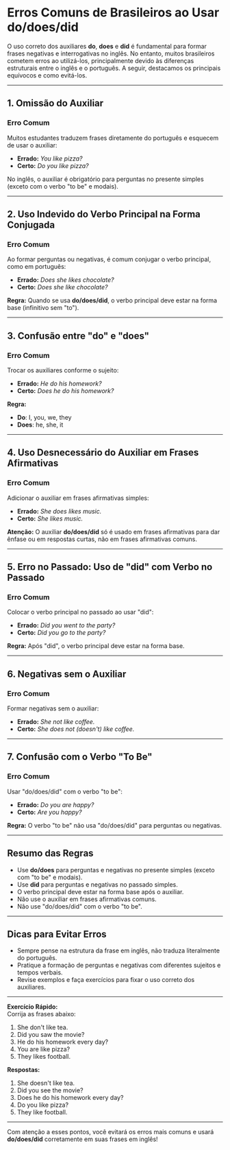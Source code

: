 
# Erros Comuns de Brasileiros ao Usar **do/does/did**

O uso correto dos auxiliares **do**, **does** e **did** é fundamental para formar frases negativas e interrogativas no inglês. No entanto, muitos brasileiros cometem erros ao utilizá-los, principalmente devido às diferenças estruturais entre o inglês e o português. A seguir, destacamos os principais equívocos e como evitá-los.

---

## 1. **Omissão do Auxiliar**

### **Erro Comum**
Muitos estudantes traduzem frases diretamente do português e esquecem de usar o auxiliar:

- **Errado:** *You like pizza?*  
- **Certo:** *Do you like pizza?*

No inglês, o auxiliar é obrigatório para perguntas no presente simples (exceto com o verbo "to be" e modais).

---

## 2. **Uso Indevido do Verbo Principal na Forma Conjugada**

### **Erro Comum**
Ao formar perguntas ou negativas, é comum conjugar o verbo principal, como em português:

- **Errado:** *Does she likes chocolate?*  
- **Certo:** *Does she like chocolate?*

**Regra:** Quando se usa **do/does/did**, o verbo principal deve estar na forma base (infinitivo sem "to").

---

## 3. **Confusão entre "do" e "does"**

### **Erro Comum**
Trocar os auxiliares conforme o sujeito:

- **Errado:** *He do his homework?*  
- **Certo:** *Does he do his homework?*

**Regra:**  
- **Do**: I, you, we, they  
- **Does**: he, she, it

---

## 4. **Uso Desnecessário do Auxiliar em Frases Afirmativas**

### **Erro Comum**
Adicionar o auxiliar em frases afirmativas simples:

- **Errado:** *She does likes music.*  
- **Certo:** *She likes music.*

**Atenção:** O auxiliar **do/does/did** só é usado em frases afirmativas para dar ênfase ou em respostas curtas, não em frases afirmativas comuns.

---

## 5. **Erro no Passado: Uso de "did" com Verbo no Passado**

### **Erro Comum**
Colocar o verbo principal no passado ao usar "did":

- **Errado:** *Did you went to the party?*  
- **Certo:** *Did you go to the party?*

**Regra:** Após "did", o verbo principal deve estar na forma base.

---

## 6. **Negativas sem o Auxiliar**

### **Erro Comum**
Formar negativas sem o auxiliar:

- **Errado:** *She not like coffee.*  
- **Certo:** *She does not (doesn't) like coffee.*

---

## 7. **Confusão com o Verbo "To Be"**

### **Erro Comum**
Usar "do/does/did" com o verbo "to be":

- **Errado:** *Do you are happy?*  
- **Certo:** *Are you happy?*

**Regra:** O verbo "to be" não usa "do/does/did" para perguntas ou negativas.

---

## **Resumo das Regras**

- Use **do/does** para perguntas e negativas no presente simples (exceto com "to be" e modais).
- Use **did** para perguntas e negativas no passado simples.
- O verbo principal deve estar na forma base após o auxiliar.
- Não use o auxiliar em frases afirmativas comuns.
- Não use "do/does/did" com o verbo "to be".

---

## **Dicas para Evitar Erros**

- Sempre pense na estrutura da frase em inglês, não traduza literalmente do português.
- Pratique a formação de perguntas e negativas com diferentes sujeitos e tempos verbais.
- Revise exemplos e faça exercícios para fixar o uso correto dos auxiliares.

---

**Exercício Rápido:**  
Corrija as frases abaixo:

1. She don't like tea.  
2. Did you saw the movie?  
3. He do his homework every day?  
4. You are like pizza?  
5. They likes football.

**Respostas:**

1. She doesn't like tea.  
2. Did you see the movie?  
3. Does he do his homework every day?  
4. Do you like pizza?  
5. They like football.

---

Com atenção a esses pontos, você evitará os erros mais comuns e usará **do/does/did** corretamente em suas frases em inglês!
```

